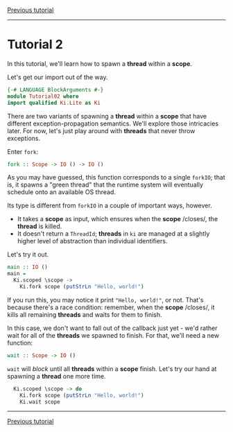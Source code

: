 [Previous tutorial](01.md)

---

# Tutorial 2

In this tutorial, we'll learn how to spawn a __thread__ within a __scope__.

Let's get our import out of the way.

```haskell
{-# LANGUAGE BlockArguments #-}
module Tutorial02 where
import qualified Ki.Lite as Ki
```

There are two variants of spawning a __thread__ within a __scope__ that have
different exception-propagation semantics. We'll explore those intricacies
later. For now, let's just play around with __threads__ that never throw
exceptions.

Enter `fork`:

```haskell ignore
fork :: Scope -> IO () -> IO ()
```

As you may have guessed, this function corresponds to a single `forkIO`; that
is, it spawns a "green thread" that the runtime system will eventually schedule
onto an available OS thread.

Its type is different from `forkIO` in a couple of important ways, however.

  * It takes a __scope__ as input, which ensures when the __scope__ /closes/,
    the __thread__ is killed.
  * It doesn't return a `ThreadId`; __threads__ in `ki` are managed at a
    slightly higher level of abstraction than individual identifiers.

Let's try it out.

```haskell
main :: IO ()
main =
  Ki.scoped \scope ->
    Ki.fork scope (putStrLn "Hello, world!")
```

If you run this, you may notice it print `"Hello, world!"`, or not. That's
because there's a race condition: remember, when the __scope__ /closes/, it
kills all remaining __threads__ and waits for them to finish.

In this case, we don't want to fall out of the callback just yet - we'd rather
wait for all of the __threads__ we spawned to finish. For that, we'll need a new
function:

```haskell ignore
wait :: Scope -> IO ()
```

`wait` will _block_ until all __threads__ within a __scope__ finish. Let's try
our hand at spawning a __thread__ one more time.

```haskell
  Ki.scoped \scope -> do
    Ki.fork scope (putStrLn "Hello, world!")
    Ki.wait scope
```

---

[Previous tutorial](01.md)
